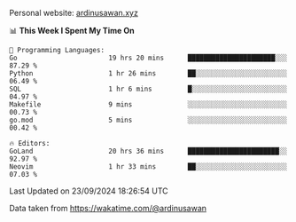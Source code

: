 Personal website: [ardinusawan.xyz](https://ardinusawan.xyz)

<!--START_SECTION:waka-->
📊 **This Week I Spent My Time On** 

```text
💬 Programming Languages: 
Go                       19 hrs 20 mins      ██████████████████████░░░   87.29 % 
Python                   1 hr 26 mins        ██░░░░░░░░░░░░░░░░░░░░░░░   06.49 % 
SQL                      1 hr 6 mins         █░░░░░░░░░░░░░░░░░░░░░░░░   04.97 % 
Makefile                 9 mins              ░░░░░░░░░░░░░░░░░░░░░░░░░   00.73 % 
go.mod                   5 mins              ░░░░░░░░░░░░░░░░░░░░░░░░░   00.42 % 

🔥 Editors: 
GoLand                   20 hrs 36 mins      ███████████████████████░░   92.97 % 
Neovim                   1 hr 33 mins        ██░░░░░░░░░░░░░░░░░░░░░░░   07.03 % 
```


 Last Updated on 23/09/2024 18:26:54 UTC
<!--END_SECTION:waka-->
Data taken from https://wakatime.com/@ardinusawan
